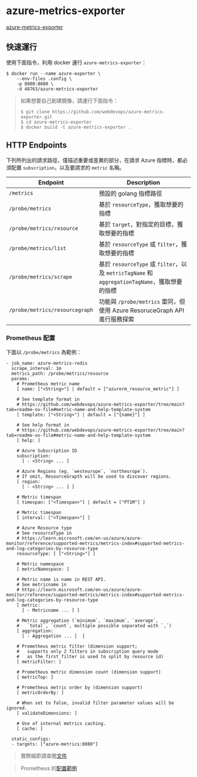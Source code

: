 # azure-metrics-exporter

[azure-metrics-exporter](https://github.com/webdevops/azure-metrics-exporter?tab=readme-ov-file#azure-monitor-metrics-exporter)

## 快速運行

使用下面指令，利用 docker 運行 `azure-metrics-exporter`：

```
$ docker run --name azure-exporter \
    --env-files .config \
    -p 8080:8080 \
    -d 48763/azure-metrics-exporter
```

> 
> 如果想要自己創建鏡像，請運行下面指令：
> 
> ```
> $ git clone https://github.com/webdevops/azure-metrics-exporter.git
> $ cd azure-metrics-exporter
> $ docker build -t azure-metrics-exporter .
> ```
>

## HTTP Endpoints

下列所列出的請求路徑，僅描述重要或差異的部分，在請求 Azure 指標時，都必須配置 `subscription`，以及要請求的 `metric` 名稱。

| Endpoint | Description |
| - | - |
| `/metrics`                     | 預設的 golang 指標路徑 |
| `/probe/metrics`               | 基於 `resourceType`，獲取想要的指標 |
| `/probe/metrics/resource`      | 基於 `target`，對指定的目標，獲取想要的指標 |
| `/probe/metrics/list`          | 基於 `resourceType` 或 `filter`，獲取想要的指標 |
| `/probe/metrics/scrape`        | 基於 `resourceType` 或 `filter`，以及 `metricTagName` 和 `aggregationTagName`，獲取想要的指標 |
| `/probe/metrics/resourcegraph` | 功能與 `/probe/metrics` 雷同，但使用 Azure ResoruceGraph API 進行服務探索 |

### Prometheus 配置

下面以 `/probe/metrics` 為範例：

```
- job_name: azure-metrics-redis
  scrape_interval: 1m
  metrics_path: /probe/metrics/resource
  params:
    # Prometheus metric name
    [ name: ["<String>"] | default = ["azurerm_resource_metric"] ]

    # See template format in 
    # https://github.com/webdevops/azure-metrics-exporter/tree/main?tab=readme-ov-file#metric-name-and-help-template-system
    [ template: ["<String>"] | default = ["{name}"] ]

    # See help format in 
    # https://github.com/webdevops/azure-metrics-exporter/tree/main?tab=readme-ov-file#metric-name-and-help-template-system
    [ help: ]

    # Azure Subscription ID                                                                                                                                
    subscription:
      [ - <String> ... ]

    # Azure Regions (eg. `westeurope`, `northeurope`). 
    # If omit, ResourceGrapth will be used to discover regions.
    [ region:
      [ - <String> ... ] ]

    # Metric timespan
    [ timespan: ["<Timespan>"] | default = ["PT1M"] ]

    # Metric timespan
    [ interval: ["<Timespan>"] ]

    # Azure Resource type
    # See resourceType in 
    # https://learn.microsoft.com/en-us/azure/azure-monitor/reference/supported-metrics/metrics-index#supported-metrics-and-log-categories-by-resource-type
    resourceType: [ ["<String>"] ]

    # Metric namespace
    [ metricNamespace: ]

    # Metric name is name in REST API.
    # See metricname in 
    # https://learn.microsoft.com/en-us/azure/azure-monitor/reference/supported-metrics/metrics-index#supported-metrics-and-log-categories-by-resource-type
    [ metric:
      [ - Metricname ... ] ]

    # Metric aggregation (`minimum`, `maximum`, `average`, 
    #   `total`, `count`, multiple possible separated with `,`)
    [ aggregation:
      [ - Aggregation ... ]  ]

    # Prometheus metric filter (dimension support; 
    #   supports only 2 filters in subscription query mode 
    #   as the first filter is used to split by resource id)
    [ metricFilter: ]

    # Prometheus metric dimension count (dimension support)
    [ metricTop: ]

    # Prometheus metric order by (dimension support)
    [ metricOrderBy: ]

    # When set to false, invalid filter parameter values will be ignored.
    [ validateDimensions: ]

    # Use of internal metrics caching.
    [ cache: ]

  static_configs:
  - targets: ["azure-metrics:8080"]
```

> 實際細節請查閱[文件](https://github.com/webdevops/azure-metrics-exporter/blob/main/README.md#http-endpoints)

> Prometheus 的[配置範例](../../server/config/azure/exporter-metrics.yml)
